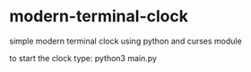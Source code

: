 # modern-terminal-clock
simple modern terminal clock using python and curses module

to start the clock type:  python3 main.py
